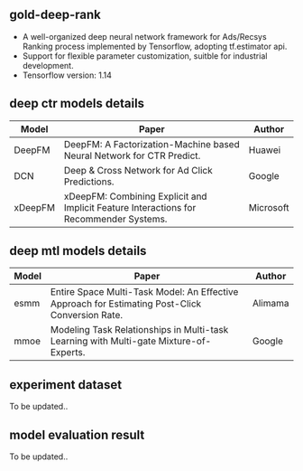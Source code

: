 ## gold-deep-rank 
* A well-organized deep neural network framework for Ads/Recsys Ranking process implemented by Tensorflow, adopting tf.estimator api.
* Support for flexible parameter customization, suitble for industrial development.
* Tensorflow version: 1.14

## deep ctr models details 

|Model|Paper|Author|
|----| ---- |----|
|DeepFM|DeepFM: A Factorization-Machine based Neural Network for CTR Predict.|Huawei|
|DCN|Deep & Cross Network for Ad Click Predictions.|Google|
|xDeepFM|xDeepFM: Combining Explicit and Implicit Feature Interactions for Recommender Systems.|Microsoft|

## deep mtl models details

|Model|Paper|Author|
|----| ---- |----|
|esmm|Entire Space Multi-Task Model: An Eﬀective Approach for Estimating Post-Click Conversion Rate.|Alimama|
|mmoe|Modeling Task Relationships in Multi-task Learning with Multi-gate Mixture-of-Experts.|Google|

## experiment dataset
To be updated..

## model evaluation result
To be updated..

